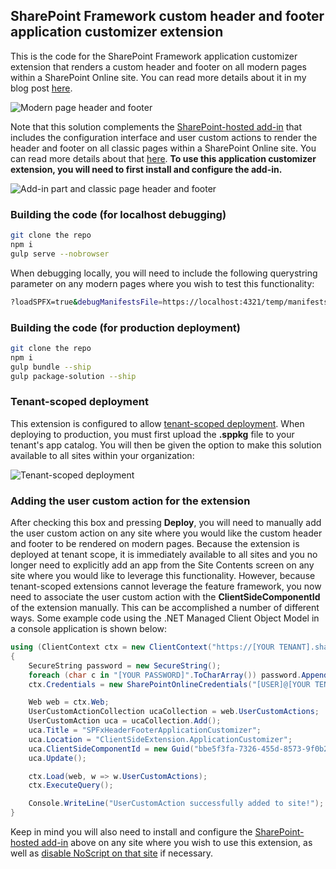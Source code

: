 ## SharePoint Framework custom header and footer application customizer extension

This is the code for the SharePoint Framework application customizer extension that renders a custom header and footer on all modern pages within a SharePoint Online site. You can read more details about it in my blog post [here](https://dannyjessee.com/blog/index.php/2017/08/custom-modern-page-header-and-footer-using-sharepoint-framework-part-2/).

![Modern page header and footer](https://i1.wp.com/dannyjessee.com/blog/wp-content/uploads/2017/08/modernhf2.png?w=953&ssl=1)

Note that this solution complements the [SharePoint-hosted add-in](https://github.com/dannyjessee/SiteHeaderFooter) that includes the configuration interface and user custom actions to render the header and footer on all classic pages within a SharePoint Online site. You can read more details about that [here](https://dannyjessee.com/blog/index.php/2015/08/custom-site-header-and-footer-using-a-sharepoint-hosted-add-in/). <b>To use this application customizer extension, you will need to first install and configure the add-in.</b>

![Add-in part and classic page header and footer](https://i1.wp.com/dannyjessee.com/blog/wp-content/uploads/2017/08/classicaddinsuitebar.png?w=953&ssl=1)

### Building the code (for localhost debugging)

```bash
git clone the repo
npm i
gulp serve --nobrowser
```

When debugging locally, you will need to include the following querystring parameter on any modern pages where you wish to test this functionality:

```bash
?loadSPFX=true&debugManifestsFile=https://localhost:4321/temp/manifests.js&customActions={"bbe5f3fa-7326-455d-8573-9f0b2b015ff9":{"location":"ClientSideExtension.ApplicationCustomizer"}}
```

### Building the code (for production deployment)

```bash
git clone the repo
npm i
gulp bundle --ship
gulp package-solution --ship
```

### Tenant-scoped deployment

This extension is configured to allow [tenant-scoped deployment](https://dev.office.com/sharepoint/docs/spfx/tenant-scoped-deployment). When deploying to production, you must first upload the <b>.sppkg</b> file to your tenant's app catalog. You will then be given the option to make this solution available to all sites within your organization:

![Tenant-scoped deployment](https://i1.wp.com/dannyjessee.com/blog/wp-content/uploads/2017/09/tenantscopeddeployment.png?w=784&ssl=1)

### Adding the user custom action for the extension

After checking this box and pressing **Deploy**, you will need to manually add the user custom action on any site where you would like  the custom header and footer to be rendered on modern pages. Because the extension is deployed at tenant scope, it is immediately available to all sites and you no longer need to explicitly add an app from the Site Contents screen on any site where you would like to leverage this functionality. However, because tenant-scoped extensions cannot leverage the feature framework, you now need to associate the user custom action with the **ClientSideComponentId** of the extension manually. This can be accomplished a number of different ways. Some example code using the .NET Managed Client Object Model in a console application is shown below:

```cs
using (ClientContext ctx = new ClientContext("https://[YOUR TENANT].sharepoint.com"))
{
    SecureString password = new SecureString();
    foreach (char c in "[YOUR PASSWORD]".ToCharArray()) password.AppendChar(c);
    ctx.Credentials = new SharePointOnlineCredentials("[USER]@[YOUR TENANT].onmicrosoft.com", password);

    Web web = ctx.Web;
    UserCustomActionCollection ucaCollection = web.UserCustomActions;
    UserCustomAction uca = ucaCollection.Add();
    uca.Title = "SPFxHeaderFooterApplicationCustomizer";
    uca.Location = "ClientSideExtension.ApplicationCustomizer";
    uca.ClientSideComponentId = new Guid("bbe5f3fa-7326-455d-8573-9f0b2b015ff9");
    uca.Update();

    ctx.Load(web, w => w.UserCustomActions);
    ctx.ExecuteQuery();

    Console.WriteLine("UserCustomAction successfully added to site!");
}
```

Keep in mind you will also need to install and configure the [SharePoint-hosted add-in](https://github.com/dannyjessee/SiteHeaderFooter) above on any site where you wish to use this extension, as well as [disable NoScript on that site](https://dannyjessee.com/blog/index.php/2017/07/sharepoint-online-modern-team-sites-are-noscript-sites-but-communication-sites-are-not/) if necessary.
